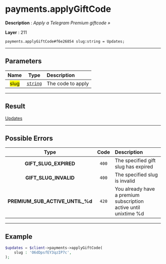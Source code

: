 # payments.applyGiftCode

**Description** : *Apply a Telegram Premium giftcode »*

**Layer** : 211

```tl
payments.applyGiftCode#f6e26854 slug:string = Updates;
```

---

## Parameters

| Name | Type | Description |
| :---: | :---: | :--- |
| <mark>slug</mark> | [`string`](type/string) | The code to apply |

---

## Result

[Updates](type/Updates)

---

## Possible Errors

| Type | Code | Description |
| :---: | :---: | :--- |
| **GIFT_SLUG_EXPIRED** | `400` | The specified gift slug has expired |
| **GIFT_SLUG_INVALID** | `400` | The specified slug is invalid |
| **PREMIUM_SUB_ACTIVE_UNTIL_%d** | `420` | You already have a premium subscription active until unixtime %d  |

---

## Example

```php
$updates = $client->payments->applyGiftCode(
	slug : 'O6dDpsfEY3qzIP7c',
);
```